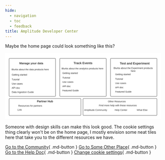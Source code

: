 ```yaml
---
hide:
  - navigation
  - toc
  - feedback
title: Amplitude Developer Center
---
```

Maybe the home page could look something like this? 

![potential home page design](assets/images/doc-home-page.png)

Someone with design skills can make this look good. The cookie settings thing clearly won't be on the home page, I mostly envision some neat tiles here that take you to the different resources we have. 

[Go to the Community](https://community.amplitude.com){ .md-button }
[Go to Some Other Place](https://community.amplitude.com){ .md-button }
[Go to the Help Doc](https://help.amplitude.com){ .md-button }
[Change cookie settings](#__consent){ .md-button }
